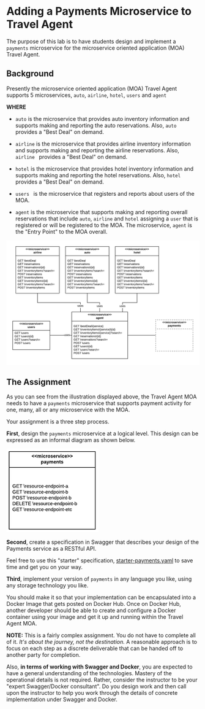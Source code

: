# Adding a Payments Microservice to Travel Agent

The purpose of this lab is to have students design and implement a `payments` microservice for the microservice oriented application (MOA) Travel Agent.

## Background

Presently the microservice oriented application (MOA) Travel Agent supports 5 microservices, `auto`, `airline`, `hotel`, `users` and `agent`

**WHERE**

* `auto` is the microservice that provides auto inventory information and supports making and reporting the auto reservations. Also, `auto` provides a "Best Deal" on demand.

* `airline` is the microservice that provides airline inventory information and supports making and reporting the airline reservations. Also, `airline ` provides a "Best Deal" on demand.

* `hotel` is the microservice that provides hotel inventory information and supports making and reporting the hotel reservations. Also, `hotel ` provides a "Best Deal" on demand.

* `users ` is the microservice that registers and reports about users of the MOA. 

* `agent` is the microservice that supports making and reporting overall reservations that include `auto`, `airline` and `hotel` assigning a `user` that is registered or will be registered to the MOA. The microservice, `agent` is the "Entry Point" to the MOA overall.

![ta-payments](./images/ta-payments-01.png)

## The Assignment

As you can see from the illustration displayed above, the Travel Agent MOA needs to have a `payments` microservice that supports payment activity for one, many, all or any microservice with the MOA.

Your assignment is a three step process.

**First**, design the `payments` microservice at a logical level. This design can be expressed as an informal diagram as shown below.

![ta-payments](./images/ta-payments-02.png)

**Second**, create a specification in Swagger that describes your design of the Payments service as a RESTful API.

Feel free to use this "starter" specification, [starter-payments.yaml](starter-payments.yaml) to save time and get you on your way.

**Third**, implement your version of `payments` in any language you like, using any storage technology you like. 

You should make it so that your implementation can be encapsulated into a Docker Image that gets posted on Docker Hub. Once on Docker Hub, another developer should be able to create and configure a Docker container using your image and get it up and running within the Travel Agent MOA.

**NOTE:** This is a fairly complex assignment. You do not have to complete all of it. _It's about the journey, not the destination._ A reasonable approach is to focus on each step as a discrete deliverable that can be handed off to another party for completion.

Also, **in terms of working with Swagger and Docker**, you are expected to have a general understanding of the technologies. Mastery of the operational details is not required. Rather, consider the instructor to be your "expert Swagger/Docker consultant". Do you design work and then call upon the instructor to help you work through the details of concrete implementation under Swagger and Docker.